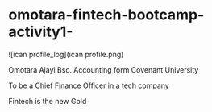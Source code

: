# omotara-fintech-bootcamp-activity1-

![ican profile_log](ican profile.png)

Omotara Ajayi Bsc. Accounting form Covenant University

To be a Chief Finance Officer in a tech company

Fintech is the new Gold
